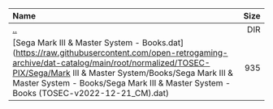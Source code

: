 |Name|Size|
|:---|---:|
|[..](../index.html)|DIR|
|[Sega Mark III & Master System - Books.dat](https://raw.githubusercontent.com/open-retrogaming-archive/dat-catalog/main/root/normalized/TOSEC-PIX/Sega/Mark III & Master System/Books/Sega Mark III & Master System - Books/Sega Mark III & Master System - Books (TOSEC-v2022-12-21_CM).dat)|935|
